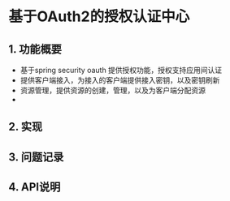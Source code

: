 # 基于OAuth2的授权认证中心

## 1. 功能概要
- 基于spring security oauth 提供授权功能，授权支持应用间认证
- 提供客户端接入，为接入的客户端提供接入密钥，以及密钥刷新
- 资源管理，提供资源的创建，管理，以及为客户端分配资源
- 

## 2. 实现

## 3. 问题记录

## 4. API说明

